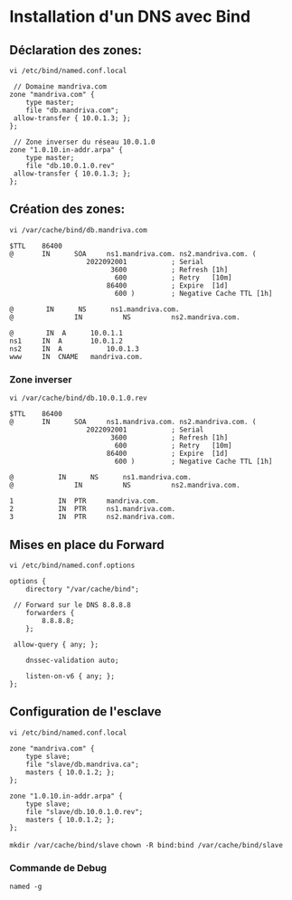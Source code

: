 # Installation d'un DNS avec Bind

## Déclaration des zones:
`vi /etc/bind/named.conf.local`

```
 // Domaine mandriva.com
zone "mandriva.com" {
	type master;
	file "db.mandriva.com";
 allow-transfer { 10.0.1.3; };
};

 // Zone inverser du réseau 10.0.1.0
zone "1.0.10.in-addr.arpa" {
	type master;
	file "db.10.0.1.0.rev"
 allow-transfer { 10.0.1.3; };
};
```

## Création des zones:
`vi /var/cache/bind/db.mandriva.com`
```
$TTL    86400
@       IN      SOA     ns1.mandriva.com. ns2.mandriva.com. (
                   2022092001           ; Serial
                         3600           ; Refresh [1h]
                          600           ; Retry   [10m]
                        86400           ; Expire  [1d]
                          600 )         ; Negative Cache TTL [1h]

@        IN      NS      ns1.mandriva.com.
@				IN			NS			ns2.mandriva.com.

@ 		 IN  A 		10.0.1.1
ns1		IN	A 		10.0.1.2
ns2		IN	A			10.0.1.3
www		IN	CNAME	mandriva.com.
```

### Zone inverser
`vi /var/cache/bind/db.10.0.1.0.rev`

```
$TTL    86400
@       IN      SOA     ns1.mandriva.com. ns2.mandriva.com. (
                   2022092001           ; Serial
                         3600           ; Refresh [1h]
                          600           ; Retry   [10m]
                        86400           ; Expire  [1d]
                          600 )         ; Negative Cache TTL [1h]

@       	IN      NS      ns1.mandriva.com.
@				IN			NS			ns2.mandriva.com.

1	 		IN 	PTR 	mandriva.com.
2			IN	PTR		ns1.mandriva.com.
3			IN	PTR		ns2.mandriva.com.
```

## Mises en place du Forward
`vi /etc/bind/named.conf.options`

```
options {
	directory "/var/cache/bind";

 // Forward sur le DNS 8.8.8.8
	forwarders {
	 	8.8.8.8;
	};

 allow-query { any; };

	dnssec-validation auto;

	listen-on-v6 { any; };
};
```

## Configuration de l'esclave
`vi /etc/bind/named.conf.local`

```
zone "mandriva.com" {
	type slave;
	file "slave/db.mandriva.ca";
	masters { 10.0.1.2; };
};

zone "1.0.10.in-addr.arpa" {
	type slave;
	file "slave/db.10.0.1.0.rev";
	masters { 10.0.1.2; };
};
```

`mkdir /var/cache/bind/slave`
`chown -R bind:bind /var/cache/bind/slave`

### Commande de Debug
`named -g`
